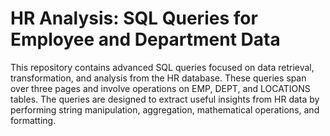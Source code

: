 # HR Analysis: SQL Queries for Employee and Department Data
This repository contains advanced SQL queries focused on data retrieval, transformation, and analysis from the HR database. These queries span over three pages and involve operations on EMP, DEPT, and LOCATIONS tables. The queries are designed to extract useful insights from HR data by performing string manipulation, aggregation, mathematical operations, and formatting.
